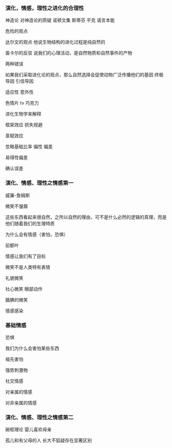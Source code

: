 ### 演化，情感，理性之进化的合理性

神造论 对神造论的质疑 诺顿文集 斯蒂芬 平克 语言本能

危险的观点

达尔文的观点 他说生物结构的进化过程是纯自然的

笛卡尔的反驳 说我们的心理活动，是自然物质和自然事件的产物

两种错误

如果我们采取进化论的观点，那么自然选择会促使动物广泛传播他们的基因  终极导因  引信导因

适应性 意外性

色情片 tv 巧克力

进化生物学来解释

框架效应  损失规避

禀赋效应 

忽略基础比率  偏性 偏差

易得性偏差

确认误差

### 演化、情感、理性之情感第一

威廉-詹姆斯

微笑不皱眉 

这些东西看起来很自然，之所以自然的理由，可不是什么必然的逻辑的真理，而是他们随着我们的生理特质

为什么会有情感（害怕，恐惧）

前额叶

情感让我们有了目标

微笑不是人类特有表情

礼貌微笑 

社心微笑  眼部动作

腼腆的微笑

情感感染


### 基础情感
恐惧

我们为什么会害怕某些东西

祖先害怕

强势刺激物

社交情感

对亲属的情感

对非亲属的情感

### 演化、情感、理性之情感第二

碗柜理论 婴儿喜欢母亲

孤儿和有父母的人 长大不狐疑存在显著区别